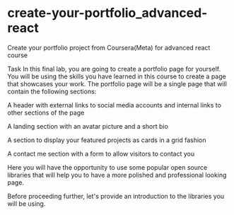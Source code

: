 # create-your-portfolio_advanced-react
Create your portfolio project from Coursera(Meta) for advanced react course

Task
In this final lab, you are going to create a portfolio page for yourself. You will be using the skills you have learned in this course to create a page that showcases your work. The portfolio page will be a single page that will contain the following sections:

A header with external links to social media accounts and internal links to other sections of the page

A landing section with an avatar picture and a short bio

A section to display your featured projects as cards in a grid fashion

A contact me section with a form to allow visitors to contact you

Here you will have the opportunity to use some popular open source libraries that will help you to have a more polished and professional looking page.

Before proceeding further, let's provide an introduction to the libraries you will be using.
